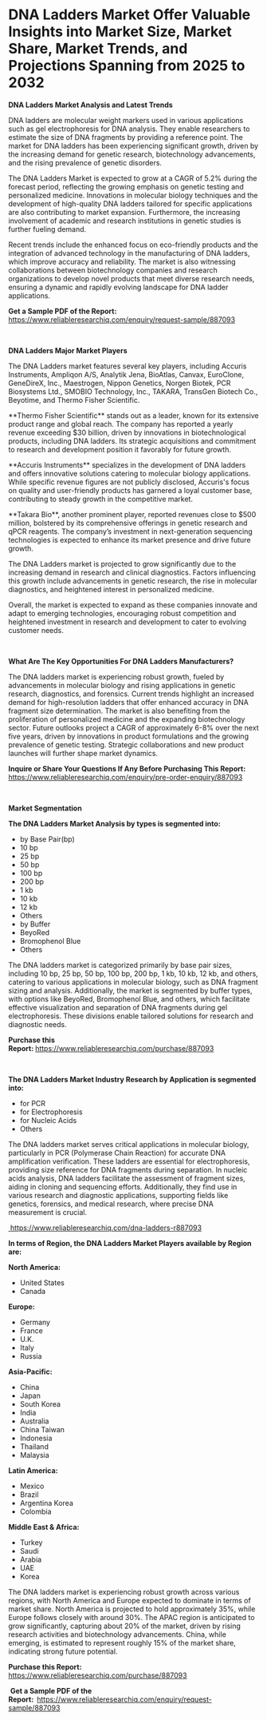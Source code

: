 <p><h1>DNA Ladders Market Offer Valuable Insights into Market Size, Market Share, Market Trends, and Projections Spanning from 2025 to 2032</h1></p><p><strong>DNA Ladders Market Analysis and Latest Trends</strong></p>
<p><p>DNA ladders are molecular weight markers used in various applications such as gel electrophoresis for DNA analysis. They enable researchers to estimate the size of DNA fragments by providing a reference point. The market for DNA ladders has been experiencing significant growth, driven by the increasing demand for genetic research, biotechnology advancements, and the rising prevalence of genetic disorders.</p><p>The DNA Ladders Market is expected to grow at a CAGR of 5.2% during the forecast period, reflecting the growing emphasis on genetic testing and personalized medicine. Innovations in molecular biology techniques and the development of high-quality DNA ladders tailored for specific applications are also contributing to market expansion. Furthermore, the increasing involvement of academic and research institutions in genetic studies is further fueling demand.</p><p>Recent trends include the enhanced focus on eco-friendly products and the integration of advanced technology in the manufacturing of DNA ladders, which improve accuracy and reliability. The market is also witnessing collaborations between biotechnology companies and research organizations to develop novel products that meet diverse research needs, ensuring a dynamic and rapidly evolving landscape for DNA ladder applications.</p></p>
<p><strong>Get a Sample PDF of the Report:&nbsp;</strong> <a href="https://www.reliableresearchiq.com/enquiry/request-sample/887093?utm_campaign=2724&utm_medium=2&utm_source=Github&utm_content=ia&utm_term=13042025&utm_id=dna-ladders">https://www.reliableresearchiq.com/enquiry/request-sample/887093</a></p>
<p>&nbsp;</p>
<p><strong>DNA Ladders Major Market Players</strong></p>
<p><p>The DNA Ladders market features several key players, including Accuris Instruments, Ampliqon A/S, Analytik Jena, BioAtlas, Canvax, EuroClone, GeneDireX, Inc., Maestrogen, Nippon Genetics, Norgen Biotek, PCR Biosystems Ltd., SMOBIO Technology, Inc., TAKARA, TransGen Biotech Co., Beyotime, and Thermo Fisher Scientific. </p><p>**Thermo Fisher Scientific** stands out as a leader, known for its extensive product range and global reach. The company has reported a yearly revenue exceeding $30 billion, driven by innovations in biotechnological products, including DNA ladders. Its strategic acquisitions and commitment to research and development position it favorably for future growth.</p><p>**Accuris Instruments** specializes in the development of DNA ladders and offers innovative solutions catering to molecular biology applications. While specific revenue figures are not publicly disclosed, Accuris's focus on quality and user-friendly products has garnered a loyal customer base, contributing to steady growth in the competitive market.</p><p>**Takara Bio**, another prominent player, reported revenues close to $500 million, bolstered by its comprehensive offerings in genetic research and qPCR reagents. The company’s investment in next-generation sequencing technologies is expected to enhance its market presence and drive future growth.</p><p>The DNA Ladders market is projected to grow significantly due to the increasing demand in research and clinical diagnostics. Factors influencing this growth include advancements in genetic research, the rise in molecular diagnostics, and heightened interest in personalized medicine.</p><p>Overall, the market is expected to expand as these companies innovate and adapt to emerging technologies, encouraging robust competition and heightened investment in research and development to cater to evolving customer needs.</p></p>
<p>&nbsp;</p>
<p><strong>What Are The Key Opportunities For DNA Ladders Manufacturers?</strong></p>
<p><p>The DNA ladders market is experiencing robust growth, fueled by advancements in molecular biology and rising applications in genetic research, diagnostics, and forensics. Current trends highlight an increased demand for high-resolution ladders that offer enhanced accuracy in DNA fragment size determination. The market is also benefiting from the proliferation of personalized medicine and the expanding biotechnology sector. Future outlooks project a CAGR of approximately 6-8% over the next five years, driven by innovations in product formulations and the growing prevalence of genetic testing. Strategic collaborations and new product launches will further shape market dynamics.</p></p>
<p><strong>Inquire or Share Your Questions If Any Before Purchasing This Report:</strong> <a href="https://www.reliableresearchiq.com/enquiry/pre-order-enquiry/887093?utm_campaign=2724&utm_medium=2&utm_source=Github&utm_content=ia&utm_term=13042025&utm_id=dna-ladders">https://www.reliableresearchiq.com/enquiry/pre-order-enquiry/887093</a></p>
<p>&nbsp;</p>
<p><strong>Market Segmentation</strong></p>
<p><strong>The DNA Ladders Market Analysis by types is segmented into:</strong></p>
<p><ul><li>by Base Pair(bp)</li><li>10 bp</li><li>25 bp</li><li>50 bp</li><li>100 bp</li><li>200 bp</li><li>1 kb</li><li>10 kb</li><li>12 kb</li><li>Others</li><li>by Buffer</li><li>BeyoRed</li><li>Bromophenol Blue</li><li>Others</li></ul></p>
<p><p>The DNA ladders market is categorized primarily by base pair sizes, including 10 bp, 25 bp, 50 bp, 100 bp, 200 bp, 1 kb, 10 kb, 12 kb, and others, catering to various applications in molecular biology, such as DNA fragment sizing and analysis. Additionally, the market is segmented by buffer types, with options like BeyoRed, Bromophenol Blue, and others, which facilitate effective visualization and separation of DNA fragments during gel electrophoresis. These divisions enable tailored solutions for research and diagnostic needs.</p></p>
<p><strong>Purchase this Report:&nbsp;</strong><a href="https://www.reliableresearchiq.com/purchase/887093?utm_campaign=2724&utm_medium=2&utm_source=Github&utm_content=ia&utm_term=13042025&utm_id=dna-ladders">https://www.reliableresearchiq.com/purchase/887093</a></p>
<p>&nbsp;</p>
<p><strong>The DNA Ladders Market Industry Research by Application is segmented into:</strong></p>
<p><ul><li>for PCR</li><li>for Electrophoresis</li><li>for Nucleic Acids</li><li>Others</li></ul></p>
<p><p>The DNA ladders market serves critical applications in molecular biology, particularly in PCR (Polymerase Chain Reaction) for accurate DNA amplification verification. These ladders are essential for electrophoresis, providing size reference for DNA fragments during separation. In nucleic acids analysis, DNA ladders facilitate the assessment of fragment sizes, aiding in cloning and sequencing efforts. Additionally, they find use in various research and diagnostic applications, supporting fields like genetics, forensics, and medical research, where precise DNA measurement is crucial.</p></p>
<p><a href="https://www.reliableresearchiq.com/dna-ladders-r887093?utm_campaign=2724&utm_medium=2&utm_source=Github&utm_content=ia&utm_term=13042025&utm_id=dna-ladders">&nbsp;https://www.reliableresearchiq.com/dna-ladders-r887093</a></p>
<p><strong>In terms of Region, the DNA Ladders Market Players available by Region are:</strong></p>
<p>
    <p> <strong> North America: </strong>
        <ul>
            <li>United States</li>
            <li>Canada</li>
        </ul>
        </p> 
    <p> <strong> Europe: </strong>
        <ul>
            <li>Germany</li>
            <li>France</li>
            <li>U.K.</li>
            <li>Italy</li>
            <li>Russia</li>
        </ul>
        </p> 
    <p> <strong> Asia-Pacific: </strong>
        <ul>
            <li>China</li>
            <li>Japan</li>
            <li>South Korea</li>
            <li>India</li>
            <li>Australia</li>
            <li>China Taiwan</li>
            <li>Indonesia</li>
            <li>Thailand</li>
            <li>Malaysia</li>
        </ul>
        </p> 
    <p> <strong> Latin America: </strong>
        <ul>
            <li>Mexico</li>
            <li>Brazil</li>
            <li>Argentina Korea</li>
            <li>Colombia</li>
        </ul>
        </p> 
    <p> <strong> Middle East & Africa: </strong>
        <ul>
            <li>Turkey</li>
            <li>Saudi</li>
            <li>Arabia</li>
            <li>UAE</li>
            <li>Korea</li>
        </ul>
    </p>
    </p>
<p><p>The DNA ladders market is experiencing robust growth across various regions, with North America and Europe expected to dominate in terms of market share. North America is projected to hold approximately 35%, while Europe follows closely with around 30%. The APAC region is anticipated to grow significantly, capturing about 20% of the market, driven by rising research activities and biotechnology advancements. China, while emerging, is estimated to represent roughly 15% of the market share, indicating strong future potential.</p></p>
<p><strong>Purchase this Report: </strong><a href="https://www.reliableresearchiq.com/purchase/887093?utm_campaign=2724&utm_medium=2&utm_source=Github&utm_content=ia&utm_term=13042025&utm_id=dna-ladders">https://www.reliableresearchiq.com/purchase/887093</a></p>
<p>&nbsp;<strong>Get a Sample PDF of the Report:&nbsp;&nbsp;</strong><a href="https://www.reliableresearchiq.com/enquiry/request-sample/887093?utm_campaign=2724&utm_medium=2&utm_source=Github&utm_content=ia&utm_term=13042025&utm_id=dna-ladders">https://www.reliableresearchiq.com/enquiry/request-sample/887093</a></p>
<p><strong></strong></p>
<p><p></p><p></p><p></p></p>